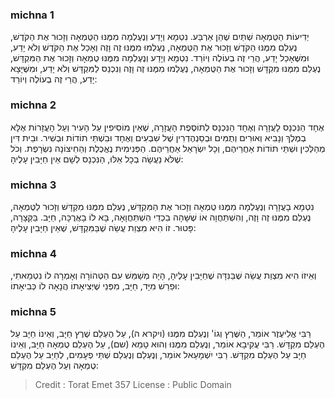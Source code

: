
### michna 1
יְדִיעוֹת הַטֻּמְאָה שְׁתַּיִם שֶׁהֵן אַרְבַּע. נִטְמָא וְיָדַע וְנֶעֶלְמָה מִמֶּנּוּ הַטֻּמְאָה וְזָכוּר אֶת הַקֹּדֶשׁ, נֶעְלַם מִמֶּנּוּ הַקֹּדֶשׁ וְזָכוּר אֶת הַטֻּמְאָה, נֶעֶלְמוּ מִמֶּנּוּ זֶה וָזֶה וְאָכַל אֶת הַקֹּדֶשׁ וְלֹא יָדַע, וּמִשֶּׁאָכַל יָדַע, הֲרֵי זֶה בְעוֹלֶה וְיוֹרֵד. נִטְמָא וְיָדַע וְנֶעֶלְמָה מִמֶּנּוּ טֻמְאָה וְזָכוּר אֶת הַמִּקְדָּשׁ, נֶעְלַם מִמֶּנּוּ מִקְדָּשׁ וְזָכוּר אֶת הַטֻּמְאָה, נֶעֶלְמוּ מִמֶּנּוּ זֶה וָזֶה וְנִכְנַס לַמִּקְדָּשׁ וְלֹא יָדַע, וּמִשֶּׁיָּצָא יָדַע, הֲרֵי זֶה בְעוֹלֶה וְיוֹרֵד: 

### michna 2
אֶחָד הַנִּכְנָס לָעֲזָרָה וְאֶחָד הַנִּכְנָס לְתוֹסֶפֶת הָעֲזָרָה, שֶׁאֵין מוֹסִיפִין עַל הָעִיר וְעַל הָעֲזָרוֹת אֶלָּא בְמֶלֶךְ וְנָבִיא וְאוּרִים וְתֻמִּים וּבְסַנְהֶדְרִין שֶׁל שִׁבְעִים וְאֶחָד וּבִשְׁתֵּי תוֹדוֹת וּבְשִׁיר. וּבֵית דִּין מְהַלְּכִין וּשְׁתֵּי תוֹדוֹת אַחֲרֵיהֶם, וְכָל יִשְׂרָאֵל אַחֲרֵיהֶם. הַפְּנִימִית נֶאֱכֶלֶת וְהַחִיצוֹנָה נִשְׂרָפֶת. וְכֹל שֶׁלֹּא נַעֲשָׂה בְכָל אֵלּוּ, הַנִּכְנָס לְשָׁם אֵין חַיָּבִין עָלֶיהָ: 

### michna 3
נִטְמָא בָעֲזָרָה וְנֶעֶלְמָה מִמֶּנּוּ טֻמְאָה וְזָכוּר אֶת הַמִּקְדָּשׁ, נֶעְלַם מִמֶּנּוּ מִקְדָּשׁ וְזָכוּר לַטֻּמְאָה, נֶעְלַם מִמֶּנּוּ זֶה וָזֶה, וְהִשְׁתַּחֲוָה אוֹ שֶׁשָּׁהָה בִכְדֵי הִשְׁתַּחֲוָאָה, בָּא לוֹ בָאֲרֻכָּה, חַיָּב. בַּקְּצָרָה, פָּטוּר. זוֹ הִיא מִצְוַת עֲשֵׂה שֶׁבַּמִּקְדָּשׁ, שֶׁאֵין חַיָּבִין עָלֶיהָ: 

### michna 4
וְאֵיזוֹ הִיא מִצְוַת עֲשֵׂה שֶׁבַּנִּדָּה שֶׁחַיָּבִין עָלֶיהָ, הָיָה מְשַׁמֵּשׁ עִם הַטְּהוֹרָה וְאָמְרָה לוֹ נִטְמֵאתִי, וּפֵרַשׁ מִיָּד, חַיָּב, מִפְּנֵי שֶׁיְּצִיאָתוֹ הֲנָאָה לוֹ כְּבִיאָתוֹ: 

### michna 5
רַבִּי אֱלִיעֶזֶר אוֹמֵר, הַשֶּׁרֶץ וְגוֹ' וְנֶעְלַם מִמֶּנּוּ (ויקרא ה), עַל הֶעְלֵם שֶׁרֶץ חַיָּב, וְאֵינוֹ חַיָּב עַל הֶעְלֵם מִקְדָּשׁ. רַבִּי עֲקִיבָא אוֹמֵר, וְנֶעְלַם מִמֶּנּוּ וְהוּא טָמֵא (שם), עַל הֶעְלֵם טֻמְאָה חַיָּב, וְאֵינוֹ חַיָּב עַל הֶעְלֵם מִקְדָּשׁ. רַבִּי יִשְׁמָעֵאל אוֹמֵר, וְנֶעְלַם וְנֶעְלַם שְׁתֵּי פְעָמִים, לְחַיֵּב עַל הֶעְלֵם טֻמְאָה וְעַל הֶעְלֵם מִקְדָּשׁ: 

>Credit : Torat Emet 357
>License : Public Domain 